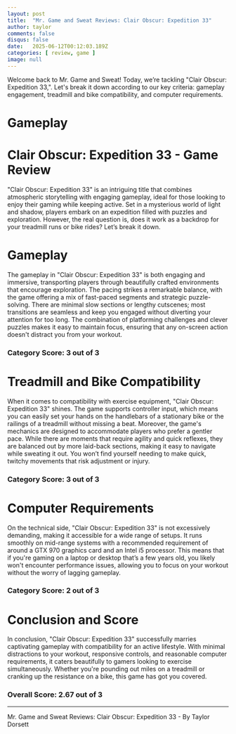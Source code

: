 ```yaml
---
layout: post
title:  "Mr. Game and Sweat Reviews: Clair Obscur: Expedition 33"
author: taylor
comments: false
disqus: false
date:   2025-06-12T00:12:03.189Z
categories: [ review, game ]
image: null
---
```


Welcome back to Mr. Game and Sweat! Today, we’re tackling "Clair Obscur: Expedition 33,". Let's break it down according to our key criteria: gameplay engagement, treadmill and bike compatibility, and computer requirements.

# Gameplay

# Clair Obscur: Expedition 33 - Game Review

"Clair Obscur: Expedition 33" is an intriguing title that combines atmospheric storytelling with engaging gameplay, ideal for those looking to enjoy their gaming while keeping active. Set in a mysterious world of light and shadow, players embark on an expedition filled with puzzles and exploration. However, the real question is, does it work as a backdrop for your treadmill runs or bike rides? Let’s break it down.

# Gameplay

The gameplay in "Clair Obscur: Expedition 33" is both engaging and immersive, transporting players through beautifully crafted environments that encourage exploration. The pacing strikes a remarkable balance, with the game offering a mix of fast-paced segments and strategic puzzle-solving. There are minimal slow sections or lengthy cutscenes; most transitions are seamless and keep you engaged without diverting your attention for too long. The combination of platforming challenges and clever puzzles makes it easy to maintain focus, ensuring that any on-screen action doesn't distract you from your workout. 

### Category Score: 3 out of 3

# Treadmill and Bike Compatibility

When it comes to compatibility with exercise equipment, "Clair Obscur: Expedition 33" shines. The game supports controller input, which means you can easily set your hands on the handlebars of a stationary bike or the railings of a treadmill without missing a beat. Moreover, the game's mechanics are designed to accommodate players who prefer a gentler pace. While there are moments that require agility and quick reflexes, they are balanced out by more laid-back sections, making it easy to navigate while sweating it out. You won’t find yourself needing to make quick, twitchy movements that risk adjustment or injury. 

### Category Score: 3 out of 3

# Computer Requirements

On the technical side, "Clair Obscur: Expedition 33" is not excessively demanding, making it accessible for a wide range of setups. It runs smoothly on mid-range systems with a recommended requirement of around a GTX 970 graphics card and an Intel i5 processor. This means that if you're gaming on a laptop or desktop that’s a few years old, you likely won't encounter performance issues, allowing you to focus on your workout without the worry of lagging gameplay. 

### Category Score: 2 out of 3

# Conclusion and Score

In conclusion, "Clair Obscur: Expedition 33" successfully marries captivating gameplay with compatibility for an active lifestyle. With minimal distractions to your workout, responsive controls, and reasonable computer requirements, it caters beautifully to gamers looking to exercise simultaneously. Whether you're pounding out miles on a treadmill or cranking up the resistance on a bike, this game has got you covered. 

### Overall Score: 2.67 out of 3

---

Mr. Game and Sweat Reviews: Clair Obscur: Expedition 33 - By Taylor Dorsett
